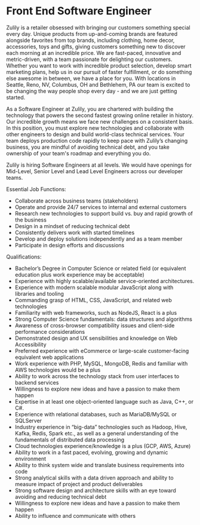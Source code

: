 # Front End Software Engineer 

Zulily is a retailer obsessed with bringing our customers something special every day. Unique products from up-and-coming brands are featured alongside favorites from top brands, including clothing, home decor, accessories, toys and gifts, giving customers something new to discover each morning at an incredible price. We are fast-paced, innovative and metric-driven, with a team passionate for delighting our customers. Whether you want to work with incredible product selection, develop smart marketing plans, help us in our pursuit of faster fulfillment, or do something else awesome in between, we have a place for you. With locations in Seattle, Reno, NV, Columbus, OH and Bethlehem, PA our team is excited to be changing the way people shop every day - and we are just getting started.

As a Software Engineer at Zulily, you are chartered with building the technology that powers the second fastest growing online retailer in history.  Our incredible growth means we face new challenges on a consistent basis.  In this position, you must explore new technologies and collaborate with other engineers to design and build world-class technical services.  Your team deploys production code rapidly to keep pace with Zulily’s changing business, you are mindful of avoiding technical debt, and you take ownership of your team's roadmap and everything you do.

Zulily is hiring Software Engineers at all levels. We would have openings for Mid-Level, Senior Level and Lead Level Engineers across our developer teams.  

Essential Job Functions:
- Collaborate across business teams (stakeholders) 
- Operate and provide 24/7 services to internal and external customers 
- Research new technologies to support build vs. buy and rapid growth of the business
- Design in a mindset of reducing technical debt
- Consistently delivers work with started timelines
- Develop and deploy solutions independently and as a team member
- Participate in design efforts and discussions

Qualifications:
- Bachelor’s Degree in Computer Science or related field (or equivalent education plus work experience may be acceptable)
- Experience with highly scalable/available service-oriented architectures. 
- Experience with modern scalable modular JavaScript along with libraries and tooling
- Commanding grasp of HTML, CSS, JavaScript, and related web technologies
- Familiarity with web frameworks, such as NodeJS, React is a plus
- Strong Computer Science fundamentals: data structures and algorithms
- Awareness of cross-browser compatibility issues and client-side performance considerations
- Demonstrated design and UX sensibilities and knowledge on Web Accessibility
- Preferred experience with eCommerce or large-scale customer-facing equivalent web applications
- Work experience with PHP, MySQL, MongoDB, Redis and familiar with AWS technologies would be a plus
- Ability to work across the technology stack from user interfaces to backend services
- Willingness to explore new ideas and have a passion to make them happen
- Expertise in at least one object-oriented language such as Java, C++, or C#. 
- Experience with relational databases, such as MariaDB/MySQL or SQLServer
- Industry experience in “big-data” technologies such as Hadoop, Hive, Kafka, Redis, Spark etc., as well as a general understanding of the fundamentals of distributed data processing
- Cloud technologies experience/knowledge is a plus (GCP, AWS, Azure)
- Ability to work in a fast paced, evolving, growing and dynamic environment
- Ability to think system wide and translate business requirements into code
- Strong analytical skills with a data driven approach and ability to measure impact of project and product deliverables
- Strong software design and architecture skills with an eye toward avoiding and reducing technical debt
- Willingness to explore new ideas and have a passion to make them happen
- Ability to influence and communicate with others
